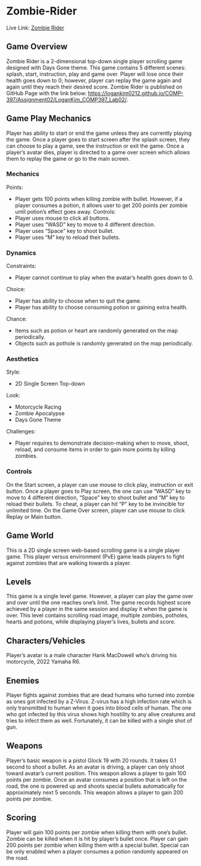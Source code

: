 # Zombie-Rider
Live Link: [Zombie Rider](https://logankim0212.github.io/Web-Games/Scrolling/ZombieRider/)

## Game Overview
Zombie Rider is a 2-dimensional top-down single player scrolling game designed with Days Gone theme. This game contains 5 different scenes: splash, start, instruction, play and game over. Player will lose once their health goes down to 0; however, player can replay the game again and again until they reach their desired score.
Zombie Rider is published on GitHub Page with the link below: https://logankim0212.github.io/COMP-397/Assignment02/LoganKim_COMP397_Lab02/.  

## Game Play Mechanics
Player has ability to start or end the game unless they are currently playing the game. Once a player goes to start screen after the splash screen, they can choose to play a game, see the instruction or exit the game. Once a player’s avatar dies, player is directed to a game over screen which allows them to replay the game or go to the main screen.

### Mechanics
Points:
- Player gets 100 points when killing zombie with bullet. However, if a player consumes a potion, it allows user to get 200 points per zombie until potion’s effect goes away.
Controls:
- Player uses mouse to click all buttons.
- Player uses “WASD” key to move to 4 different direction.
- Player uses “Space” key to shoot bullet.
- Player uses “M” key to reload their bullets.

### Dynamics
Constraints:
- Player cannot continue to play when the avatar’s health goes down to 0.

Choice:
- Player has ability to choose when to quit the game.
- Player has ability to choose consuming potion or gaining extra health.

Chance:
- Items such as potion or heart are randomly generated on the map periodically.
- Objects such as pothole is randomly generated on the map periodically.

### Aesthetics
Style:
- 2D Single Screen Top-down

Look:
- Motorcycle Racing
- Zombie Apocalypse
- Days Gone Theme

Challenges:
- Player requires to demonstrate decision-making when to move, shoot, reload, and consume items in order to gain more points by killing zombies. 

### Controls
On the Start screen, a player can use mouse to click play, instruction or exit button.
Once a player goes to Play screen, the one can use “WASD” key to move to 4 different direction, “Space” key to shoot bullet and “M” key to reload their bullets. To cheat, a player can hit “P” key to be invincible for unlimited time.
On the Game Over screen, player can use mouse to click Replay or Main button.

## Game World
This is a 2D single screen web-based scrolling game is a single player game. This player versus environment (PvE) game leads players to fight against zombies that are walking towards a player.

## Levels
This game is a single level game. However, a player can play the game over and over until the one reaches one’s limit. The game records highest score achieved by a player in the same session and display it when the game is over.
This level contains scrolling road image, multiple zombies, potholes, hearts and potions, while displaying player’s lives, bullets and score.

## Characters/Vehicles
Player’s avatar is a male character Hank MacDowell who’s driving his motorcycle, 2022 Yamaha R6.

## Enemies
Player fights against zombies that are dead humans who turned into zombie as ones got infected by a Z-Virus. Z-virus has a high infection rate which is only transmitted to human when it goes into blood cells of human. The one who got infected by this virus shows high hostility to any alive creatures and tries to infect them as well. Fortunately, it can be killed with a single shot of gun.

## Weapons
Player’s basic weapon is a pistol Glock 19 with 20 rounds. It takes 0.1 second to shoot a bullet. As an avatar is driving, a player can only shoot toward avatar’s current position. This weapon allows a player to gain 100 points per zombie.
Once an avatar consumes a position that is left on the road, the one is powered up and shoots special bullets automatically for approximately next 5 seconds. This weapon allows a player to gain 200 points per zombie.

## Scoring
Player will gain 100 points per zombie when killing them with one’s bullet. Zombie can be killed when it is hit by player’s bullet once.
Player can gain 200 points per zombie when killing them with a special bullet. Special can be only enabled when a player consumes a potion randomly appeared on the road.
